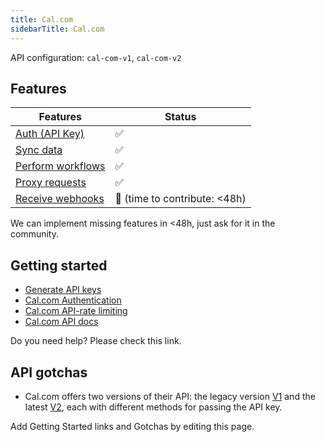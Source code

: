 ```yaml
---
title: Cal.com
sidebarTitle: Cal.com
---
```


API configuration: `cal-com-v1`, `cal-com-v2`

## Features

| Features | Status |
| - | - |
| [Auth (API Key)](/integrate/guides/authorize-an-api) | ✅ |
| [Sync data](https://terapi.gitbook.io/terapi-api-explorer/integrate/guides/sync-data-from-an-api) | ✅ |
| [Perform workflows](https://terapi.gitbook.io/terapi-api-explorer/integrate/guides/perform-workflows-with-an-api) | ✅ |
| [Proxy requests](https://terapi.gitbook.io/terapi-api-explorer/integrate/guides/proxy-requests-to-an-api) | ✅ |
| [Receive webhooks](https://terapi.gitbook.io/terapi-api-explorer/integrate/guides/receive-webhooks-from-an-api) | 🚫 (time to contribute: &lt;48h) |

We can implement missing features in &lt;48h, just ask for it in the community.

## Getting started

-   [Generate API keys](https://app.cal.com/settings/developer/api-keys)
-   [Cal.com Authentication](https://cal.com/docs/enterprise-features/api/authentication)
-   [Cal.com API-rate limiting](https://cal.com/docs/enterprise-features/api/rate-limits)
-   [Cal.com API docs](https://cal.com/docs/enterprise-features/api/api-reference)

Do you need help? Please check this link.

## API gotchas

- Cal.com offers two versions of their API: the legacy version [V1](https://cal.com/docs/enterprise-features/api/api-reference/v1) and the latest [V2](https://api.cal.com/v2/docs), each with different methods for passing the API key.

Add Getting Started links and Gotchas by editing this page.


